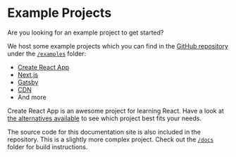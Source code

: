 # Example Projects

<p class="description">Are you looking for an example project to get started?</p>

We host some example projects which you can find in the [GitHub repository](https://github.com/mui-org/material-ui) under the [`/examples`](https://github.com/mui-org/material-ui/tree/master/examples) folder:

- [Create React App](https://github.com/mui-org/material-ui/tree/master/examples/create-react-app)
- [Next.js](https://github.com/mui-org/material-ui/tree/master/examples/nextjs)
- [Gatsby](https://github.com/mui-org/material-ui/tree/master/examples/gatsby)
- [CDN](https://github.com/mui-org/material-ui/tree/master/examples/cdn)
- And more

Create React App is an awesome project for learning React. Have a look at [the alternatives available](https://github.com/facebook/create-react-app/blob/master/README.md#popular-alternatives) to see which project best fits your needs.

The source code for this documentation site is also included in the repository. This is a slightly more complex project. Check out the [`/docs`](https://github.com/mui-org/material-ui/tree/master/docs) folder for build instructions.
